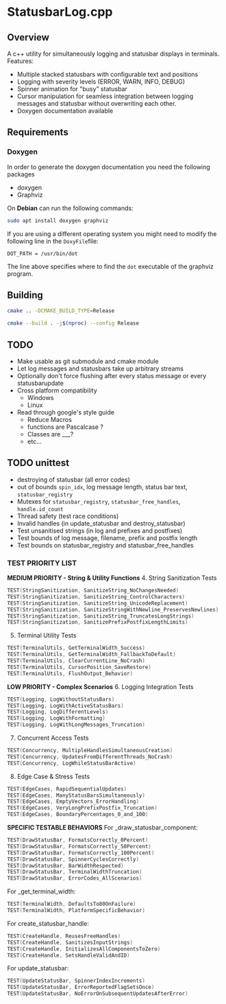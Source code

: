 
# StatusbarLog.cpp

## Overview
A c++ utility for simultaneously logging and statusbar displays in terminals.
Features:
- Multiple stacked statusbars with configurable text and positions
- Logging with severity levels (ERROR, WARN, INFO, DEBUG)
- Spinner animation for "busy" statusbar
- Cursor manipulation for seamless integration between logging messages and statusbar without overwriting each other.
- Doxygen documentation available

## Requirements
### Doxygen
In order to generate the doxygen documentation you need the following packages
- doxygen
- Graphviz

On **Debian** can run the following commands:
```zsh
sudo apt install doxygen graphviz
```

If you are using a different operating system you might need to modify the following line in the `DoxyFile`file:
```
DOT_PATH = /usr/bin/dot
```
The line above specifies where to find the `dot` executable of the graphviz program.

## Building
```zsh
cmake .. -DCMAKE_BUILD_TYPE=Release
```

```zsh
cmake --build . -j$(nproc) --config Release
```

## TODO
- Make usable as git submodule and cmake module
- Let log messages and statusbars take up arbitrary streams
- Optionally don't force flushing after every status message or every statusbarupdate
- Cross platform compatibility
    - Windows
    - Linux
- Read through google's style guide
    - Reduce Macros
    - functions are Pascalcase ?
    - Classes are ___? 
    - etc...

## TODO unittest
- destroying of statusbar (all error codes)
- out of bounds `spin_idx`, log message length, status bar text, `statusbar_registry`
- Mutexes for `statusbar_registry`, `statusbar_free_handles`, `handle.id_count`
- Thread safety (test race conditions)
- Invalid handles (in update_statusbar and destroy_statusbar)
- Test unsanitised strings (in log and prefixes and postfixes)
- Test bounds of log message, filename, prefix and postfix length
- Test bounds on statusbar_registry and statusbar_free_handles

### TEST PRIORITY LIST

**MEDIUM PRIORITY - String & Utility Functions**
4. String Sanitization Tests 
```cpp
TEST(StringSanitization, SanitizeString_NoChangesNeeded)
TEST(StringSanitization, SanitizeString_ControlCharacters)
TEST(StringSanitization, SanitizeString_UnicodeReplacement)
TEST(StringSanitization, SanitizeStringWithNewline_PreservesNewlines)
TEST(StringSanitization, SanitizeString_TruncatesLongStrings)
TEST(StringSanitization, SanitizePrefixPostfixLengthLimits)
```

5. Terminal Utility Tests
```cpp
TEST(TerminalUtils, GetTerminalWidth_Success)
TEST(TerminalUtils, GetTerminalWidth_FallbackToDefault)
TEST(TerminalUtils, ClearCurrentLine_NoCrash)
TEST(TerminalUtils, CursorPosition_SaveRestore)
TEST(TerminalUtils, FlushOutput_Behavior)
```

**LOW PRIORITY - Complex Scenarios**
6. Logging Integration Tests
```cpp
TEST(Logging, LogWithoutStatusBars)
TEST(Logging, LogWithActiveStatusBars)
TEST(Logging, LogDifferentLevels)
TEST(Logging, LogWithFormatting)
TEST(Logging, LogWithLongMessages_Truncation)
```

7. Concurrent Access Tests

```cpp
TEST(Concurrency, MultipleHandlesSimultaneousCreation)
TEST(Concurrency, UpdatesFromDifferentThreads_NoCrash)
TEST(Concurrency, LogWhileStatusBarActive)
```

8. Edge Case & Stress Tests
```cpp
TEST(EdgeCases, RapidSequentialUpdates)
TEST(EdgeCases, ManyStatusBarsSimultaneously)
TEST(EdgeCases, EmptyVectors_ErrorHandling)
TEST(EdgeCases, VeryLongPrefixPostfix_Truncation)
TEST(EdgeCases, BoundaryPercentages_0_and_100)
```

**SPECIFIC TESTABLE BEHAVIORS**
For _draw_statusbar_component:
```cpp
TEST(DrawStatusBar, FormatsCorrectly_0Percent)
TEST(DrawStatusBar, FormatsCorrectly_50Percent)
TEST(DrawStatusBar, FormatsCorrectly_100Percent)
TEST(DrawStatusBar, SpinnerCyclesCorrectly)
TEST(DrawStatusBar, BarWidthRespected)
TEST(DrawStatusBar, TerminalWidthTruncation)
TEST(DrawStatusBar, ErrorCodes_AllScenarios)
```

For _get_terminal_width:
```cpp
TEST(TerminalWidth, DefaultsTo80OnFailure)
TEST(TerminalWidth, PlatformSpecificBehavior)
```

For create_statusbar_handle:
```cpp
TEST(CreateHandle, ReusesFreeHandles)
TEST(CreateHandle, SanitizesInputStrings)
TEST(CreateHandle, InitializesAllComponentsToZero)
TEST(CreateHandle, SetsHandleValidAndID)
```

For update_statusbar:
```cpp
TEST(UpdateStatusBar, SpinnerIndexIncrements)
TEST(UpdateStatusBar, ErrorReportedFlagSetsOnce)
TEST(UpdateStatusBar, NoErrorOnSubsequentUpdatesAfterError)
```

